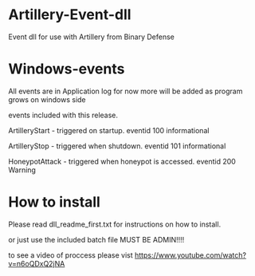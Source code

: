 # Artillery-Event-dll
Event dll for use with Artillery from Binary Defense

# Windows-events
All events are in Application log for now more will be added as program grows on windows side

events included with this release.

ArtilleryStart - triggered on startup. eventid 100 informational

ArtilleryStop - triggered when shutdown. eventid 101 informational

HoneypotAttack - triggered when honeypot is accessed. eventid 200 Warning


# How to install

Please read dll_readme_first.txt for instructions on how to install.

or just use the included batch file MUST BE ADMIN!!!!

to see a video of proccess please vist https://www.youtube.com/watch?v=n6oQDxQ2jNA
